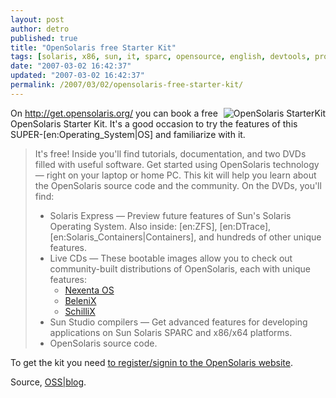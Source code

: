 ```yaml
---
layout: post
author: detro
published: true
title: "OpenSolaris free Starter Kit"
tags: [solaris, x86, sun, it, sparc, opensource, english, devtools, projects]
date: "2007-03-02 16:42:37"
updated: "2007-03-02 16:42:37"
permalink: /2007/03/02/opensolaris-free-starter-kit/
---
```


<img src="http://static.zooomr.com/images/778363_06ab1923cd_m.jpg" alt="OpenSolaris StarterKit" align="right" />
On <a href="http://get.opensolaris.org/">http://get.opensolaris.org/</a> you can book a free OpenSolaris Starter Kit. It's a good occasion to try the features of this SUPER-[en:Operating_System|OS] and familiarize with it.

<blockquote>
It's free! Inside you'll find tutorials, documentation, and two DVDs filled with useful software. Get started using OpenSolaris technology — right on your laptop or home PC.
This kit will help you learn about the OpenSolaris source code and the community. On the DVDs, you'll find:
<ul>
<li>Solaris Express — Preview future features of Sun's Solaris Operating System. Also inside: [en:ZFS], [en:DTrace], [en:Solaris_Containers|Containers], and hundreds of other unique features.</li>
<li>Live CDs — These bootable images allow you to check out community-built distributions of OpenSolaris, each with unique features:
<ul>
<li><a href="http://www.gnusolaris.org/gswiki">Nexenta OS</a></li>
<li><a href="http://www.genunix.org/distributions/belenix_site/">BeleniX</a></li>
<li><a href="http://www.schillix.org/">SchilliX</a></li>
</ul>
</li>
<li>Sun Studio compilers — Get advanced features for developing applications on Sun Solaris SPARC and x86/x64 platforms.</li>
<li>OpenSolaris source code.</li>
</ul>
</blockquote>

To get the kit you need <a href="https://www.opensolaris.org/enter.jspa?targetPage=http://www.opensolaris.org/kits/">to register/signin to the OpenSolaris website</a>.

Source, <a href="http://www.ossblog.it/post/2101/opensolaris-starter-kit">OSS|blog</a>.
